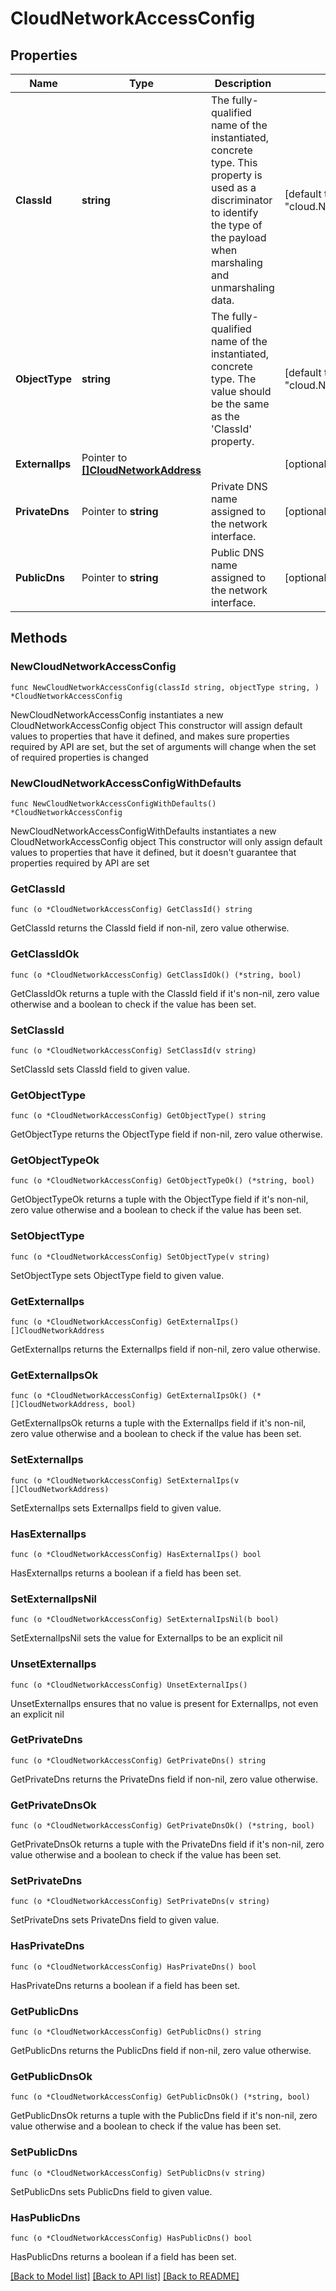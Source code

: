 # CloudNetworkAccessConfig

## Properties

Name | Type | Description | Notes
------------ | ------------- | ------------- | -------------
**ClassId** | **string** | The fully-qualified name of the instantiated, concrete type. This property is used as a discriminator to identify the type of the payload when marshaling and unmarshaling data. | [default to "cloud.NetworkAccessConfig"]
**ObjectType** | **string** | The fully-qualified name of the instantiated, concrete type. The value should be the same as the &#39;ClassId&#39; property. | [default to "cloud.NetworkAccessConfig"]
**ExternalIps** | Pointer to [**[]CloudNetworkAddress**](CloudNetworkAddress.md) |  | [optional] 
**PrivateDns** | Pointer to **string** | Private DNS name assigned to the network interface. | [optional] [readonly] 
**PublicDns** | Pointer to **string** | Public DNS name assigned to the network interface. | [optional] [readonly] 

## Methods

### NewCloudNetworkAccessConfig

`func NewCloudNetworkAccessConfig(classId string, objectType string, ) *CloudNetworkAccessConfig`

NewCloudNetworkAccessConfig instantiates a new CloudNetworkAccessConfig object
This constructor will assign default values to properties that have it defined,
and makes sure properties required by API are set, but the set of arguments
will change when the set of required properties is changed

### NewCloudNetworkAccessConfigWithDefaults

`func NewCloudNetworkAccessConfigWithDefaults() *CloudNetworkAccessConfig`

NewCloudNetworkAccessConfigWithDefaults instantiates a new CloudNetworkAccessConfig object
This constructor will only assign default values to properties that have it defined,
but it doesn't guarantee that properties required by API are set

### GetClassId

`func (o *CloudNetworkAccessConfig) GetClassId() string`

GetClassId returns the ClassId field if non-nil, zero value otherwise.

### GetClassIdOk

`func (o *CloudNetworkAccessConfig) GetClassIdOk() (*string, bool)`

GetClassIdOk returns a tuple with the ClassId field if it's non-nil, zero value otherwise
and a boolean to check if the value has been set.

### SetClassId

`func (o *CloudNetworkAccessConfig) SetClassId(v string)`

SetClassId sets ClassId field to given value.


### GetObjectType

`func (o *CloudNetworkAccessConfig) GetObjectType() string`

GetObjectType returns the ObjectType field if non-nil, zero value otherwise.

### GetObjectTypeOk

`func (o *CloudNetworkAccessConfig) GetObjectTypeOk() (*string, bool)`

GetObjectTypeOk returns a tuple with the ObjectType field if it's non-nil, zero value otherwise
and a boolean to check if the value has been set.

### SetObjectType

`func (o *CloudNetworkAccessConfig) SetObjectType(v string)`

SetObjectType sets ObjectType field to given value.


### GetExternalIps

`func (o *CloudNetworkAccessConfig) GetExternalIps() []CloudNetworkAddress`

GetExternalIps returns the ExternalIps field if non-nil, zero value otherwise.

### GetExternalIpsOk

`func (o *CloudNetworkAccessConfig) GetExternalIpsOk() (*[]CloudNetworkAddress, bool)`

GetExternalIpsOk returns a tuple with the ExternalIps field if it's non-nil, zero value otherwise
and a boolean to check if the value has been set.

### SetExternalIps

`func (o *CloudNetworkAccessConfig) SetExternalIps(v []CloudNetworkAddress)`

SetExternalIps sets ExternalIps field to given value.

### HasExternalIps

`func (o *CloudNetworkAccessConfig) HasExternalIps() bool`

HasExternalIps returns a boolean if a field has been set.

### SetExternalIpsNil

`func (o *CloudNetworkAccessConfig) SetExternalIpsNil(b bool)`

 SetExternalIpsNil sets the value for ExternalIps to be an explicit nil

### UnsetExternalIps
`func (o *CloudNetworkAccessConfig) UnsetExternalIps()`

UnsetExternalIps ensures that no value is present for ExternalIps, not even an explicit nil
### GetPrivateDns

`func (o *CloudNetworkAccessConfig) GetPrivateDns() string`

GetPrivateDns returns the PrivateDns field if non-nil, zero value otherwise.

### GetPrivateDnsOk

`func (o *CloudNetworkAccessConfig) GetPrivateDnsOk() (*string, bool)`

GetPrivateDnsOk returns a tuple with the PrivateDns field if it's non-nil, zero value otherwise
and a boolean to check if the value has been set.

### SetPrivateDns

`func (o *CloudNetworkAccessConfig) SetPrivateDns(v string)`

SetPrivateDns sets PrivateDns field to given value.

### HasPrivateDns

`func (o *CloudNetworkAccessConfig) HasPrivateDns() bool`

HasPrivateDns returns a boolean if a field has been set.

### GetPublicDns

`func (o *CloudNetworkAccessConfig) GetPublicDns() string`

GetPublicDns returns the PublicDns field if non-nil, zero value otherwise.

### GetPublicDnsOk

`func (o *CloudNetworkAccessConfig) GetPublicDnsOk() (*string, bool)`

GetPublicDnsOk returns a tuple with the PublicDns field if it's non-nil, zero value otherwise
and a boolean to check if the value has been set.

### SetPublicDns

`func (o *CloudNetworkAccessConfig) SetPublicDns(v string)`

SetPublicDns sets PublicDns field to given value.

### HasPublicDns

`func (o *CloudNetworkAccessConfig) HasPublicDns() bool`

HasPublicDns returns a boolean if a field has been set.


[[Back to Model list]](../README.md#documentation-for-models) [[Back to API list]](../README.md#documentation-for-api-endpoints) [[Back to README]](../README.md)



